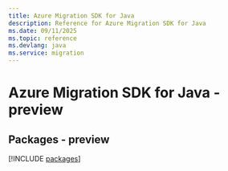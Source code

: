 ```yaml
---
title: Azure Migration SDK for Java
description: Reference for Azure Migration SDK for Java
ms.date: 09/11/2025
ms.topic: reference
ms.devlang: java
ms.service: migration
---
```

# Azure Migration SDK for Java - preview
## Packages - preview
[!INCLUDE [packages](migration-index.md)]